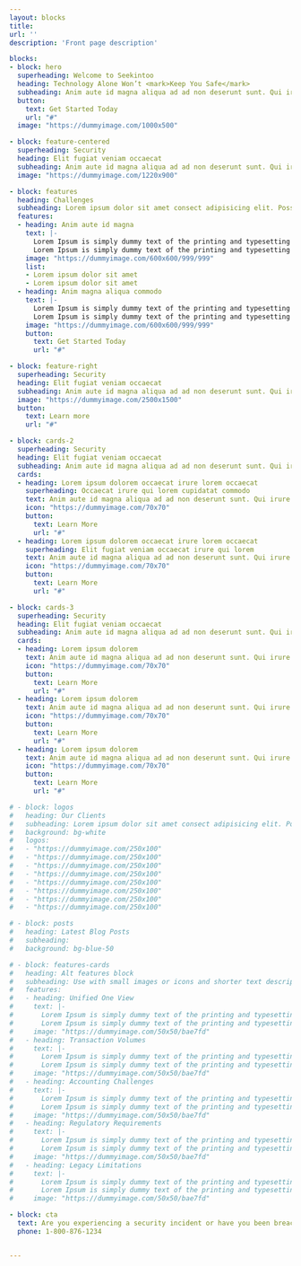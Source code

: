 ```yaml
---
layout: blocks
title: 
url: ''
description: 'Front page description'

blocks:
- block: hero
  superheading: Welcome to Seekintoo
  heading: Technology Alone Won’t <mark>Keep You Safe</mark>
  subheading: Anim aute id magna aliqua ad ad non deserunt sunt. Qui irure qui lorem cupidatat commodo. Elit sunt amet fugiat veniam occaecat fugiat aliqua ad ad non deserunt sunt.
  button:
    text: Get Started Today
    url: "#"
  image: "https://dummyimage.com/1000x500"

- block: feature-centered
  superheading: Security
  heading: Elit fugiat veniam occaecat
  subheading: Anim aute id magna aliqua ad ad non deserunt sunt. Qui irure qui lorem cupidatat commodo. Elit sunt amet fugiat veniam occaecat fugiat aliqua ad ad non deserunt sunt.
  image: "https://dummyimage.com/1220x900"

- block: features
  heading: Challenges
  subheading: Lorem ipsum dolor sit amet consect adipisicing elit. Possimus magnam voluptatum cupiditate veritatis in accusamus quisquam.
  features:
  - heading: Anim aute id magna
    text: |- 
      Lorem Ipsum is simply dummy text of the printing and typesetting industry.
      Lorem Ipsum is simply dummy text of the printing and typesetting industry.
    image: "https://dummyimage.com/600x600/999/999"
    list:
    - Lorem ipsum dolor sit amet
    - Lorem ipsum dolor sit amet
  - heading: Anim magna aliqua commodo
    text: |- 
      Lorem Ipsum is simply dummy text of the printing and typesetting industry.
      Lorem Ipsum is simply dummy text of the printing and typesetting industry.
    image: "https://dummyimage.com/600x600/999/999"
    button:
      text: Get Started Today
      url: "#"

- block: feature-right
  superheading: Security
  heading: Elit fugiat veniam occaecat
  subheading: Anim aute id magna aliqua ad ad non deserunt sunt. Qui irure qui lorem cupidatat commodo. Elit sunt amet fugiat veniam occaecat fugiat aliqua ad ad non deserunt sunt.
  image: "https://dummyimage.com/2500x1500"
  button:
    text: Learn more
    url: "#"

- block: cards-2
  superheading: Security
  heading: Elit fugiat veniam occaecat
  subheading: Anim aute id magna aliqua ad ad non deserunt sunt. Qui irure qui lorem cupidatat commodo. Elit sunt amet fugiat veniam occaecat fugiat aliqua ad ad non deserunt sunt.
  cards:
  - heading: Lorem ipsum dolorem occaecat irure lorem occaecat
    superheading: Occaecat irure qui lorem cupidatat commodo
    text: Anim aute id magna aliqua ad ad non deserunt sunt. Qui irure qui lorem cupidatat commodo. Elit sunt amet fugiat veniam occaecat fugiat aliqua ad ad non deserunt sunt.
    icon: "https://dummyimage.com/70x70"
    button:
      text: Learn More
      url: "#"
  - heading: Lorem ipsum dolorem occaecat irure lorem occaecat
    superheading: Elit fugiat veniam occaecat irure qui lorem 
    text: Anim aute id magna aliqua ad ad non deserunt sunt. Qui irure qui lorem cupidatat commodo. Elit sunt amet fugiat veniam occaecat fugiat aliqua ad ad non deserunt sunt.
    icon: "https://dummyimage.com/70x70"
    button:
      text: Learn More
      url: "#"

- block: cards-3
  superheading: Security
  heading: Elit fugiat veniam occaecat
  subheading: Anim aute id magna aliqua ad ad non deserunt sunt. Qui irure qui lorem cupidatat commodo. Elit sunt amet fugiat veniam occaecat fugiat aliqua ad ad non deserunt sunt.
  cards:
  - heading: Lorem ipsum dolorem
    text: Anim aute id magna aliqua ad ad non deserunt sunt. Qui irure qui lorem cupidatat commodo. Elit sunt amet fugiat veniam occaecat fugiat aliqua ad ad non deserunt sunt.
    icon: "https://dummyimage.com/70x70"
    button:
      text: Learn More
      url: "#"
  - heading: Lorem ipsum dolorem
    text: Anim aute id magna aliqua ad ad non deserunt sunt. Qui irure qui lorem cupidatat commodo. Elit sunt amet fugiat veniam occaecat fugiat aliqua ad ad non deserunt sunt.
    icon: "https://dummyimage.com/70x70"
    button:
      text: Learn More
      url: "#"
  - heading: Lorem ipsum dolorem
    text: Anim aute id magna aliqua ad ad non deserunt sunt. Qui irure qui lorem cupidatat commodo. Elit sunt amet fugiat veniam occaecat fugiat aliqua ad ad non deserunt sunt.
    icon: "https://dummyimage.com/70x70"
    button:
      text: Learn More
      url: "#"

# - block: logos
#   heading: Our Clients
#   subheading: Lorem ipsum dolor sit amet consect adipisicing elit. Possimus magnam voluptatum cupiditate veritatis in accusamus quisquam.
#   background: bg-white
#   logos:
#   - "https://dummyimage.com/250x100"
#   - "https://dummyimage.com/250x100"
#   - "https://dummyimage.com/250x100"
#   - "https://dummyimage.com/250x100"
#   - "https://dummyimage.com/250x100"
#   - "https://dummyimage.com/250x100"
#   - "https://dummyimage.com/250x100"
#   - "https://dummyimage.com/250x100"

# - block: posts
#   heading: Latest Blog Posts
#   subheading: 
#   background: bg-blue-50

# - block: features-cards
#   heading: Alt features block
#   subheading: Use with small images or icons and shorter text descriptions
#   features:
#   - heading: Unified One View
#     text: |- 
#       Lorem Ipsum is simply dummy text of the printing and typesetting industry.
#       Lorem Ipsum is simply dummy text of the printing and typesetting industry.
#     image: "https://dummyimage.com/50x50/bae7fd"
#   - heading: Transaction Volumes
#     text: |- 
#       Lorem Ipsum is simply dummy text of the printing and typesetting industry.
#       Lorem Ipsum is simply dummy text of the printing and typesetting industry.
#     image: "https://dummyimage.com/50x50/bae7fd"
#   - heading: Accounting Challenges
#     text: |- 
#       Lorem Ipsum is simply dummy text of the printing and typesetting industry.
#       Lorem Ipsum is simply dummy text of the printing and typesetting industry.
#     image: "https://dummyimage.com/50x50/bae7fd"
#   - heading: Regulatory Requirements
#     text: |- 
#       Lorem Ipsum is simply dummy text of the printing and typesetting industry.
#       Lorem Ipsum is simply dummy text of the printing and typesetting industry.
#     image: "https://dummyimage.com/50x50/bae7fd"
#   - heading: Legacy Limitations
#     text: |- 
#       Lorem Ipsum is simply dummy text of the printing and typesetting industry.
#       Lorem Ipsum is simply dummy text of the printing and typesetting industry.
#     image: "https://dummyimage.com/50x50/bae7fd"

- block: cta
  text: Are you experiencing a security incident or have you been breached? Call us now. 
  phone: 1-800-876-1234


---
```

